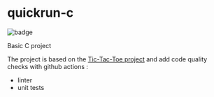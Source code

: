 # quickrun-c

![badge](https://img.shields.io/endpoint?url=https://gist.githubusercontent.com/alexisthethe/1972d445c81ad0c051b7a598cd2e5d17/raw/quickrun-c_badges.json)

Basic C project

The project is based on the [Tic-Tac-Toe project](https://github.com/mishal23/Tic-Tac-Toe) and add code quality checks with github actions :
* linter
* unit tests
